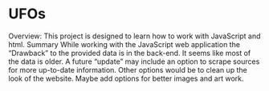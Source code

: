 # UFOs

Overview:
This project is designed to learn how to work with JavaScript and html. 
Summary 
While working with the JavaScript web application the “Drawback” to the provided data 
is in the back-end. It seems like most of the data is older. 
A future “update” may include an option to scrape sources for more up-to-date information. 
Other options would be to clean up the look of the website. Maybe add options for better images and art work. 
